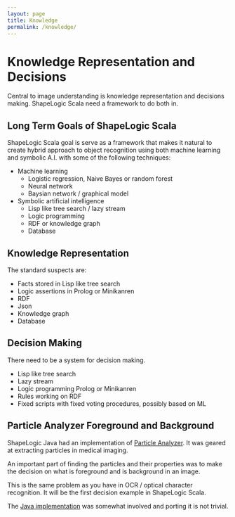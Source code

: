```yaml
---
layout: page
title: Knowledge
permalink: /knowledge/
---
```


# Knowledge Representation and Decisions #

Central to image understanding is knowledge representation and decisions 
making. ShapeLogic Scala need a framework to do both in. 

## Long Term Goals of ShapeLogic Scala ##

ShapeLogic Scala goal is serve as a framework that makes it natural to create 
hybrid approach to object recognition using both machine learning and symbolic 
A.I. with some of the following techniques:

* Machine learning
  * Logistic regression, Naive Bayes or random forest
  * Neural network
  * Baysian network / graphical model
* Symbolic artificial intelligence
  * Lisp like tree search / lazy stream
  * Logic programming
  * RDF or knowledge graph
  * Database

## Knowledge Representation ##

The standard suspects are:

* Facts stored in Lisp like tree search
* Logic assertions in Prolog or Minikanren
* RDF 
* Json
* Knowledge graph
* Database
  
## Decision Making ##
  
There need to be a system for decision making.

* Lisp like tree search
* Lazy stream
* Logic programming Prolog or Minikanren
* Rules working on RDF 
* Fixed scripts with fixed voting procedures, possibly based on ML

## Particle Analyzer Foreground and Background ##

ShapeLogic Java had an implementation of 
[Particle Analyzer](http://www.shapelogic.org/particle.html).
It was geared at extracting particles in medical imaging. 

An important part of finding the particles and their properties was to make 
the decision on what is foreground and is background in an image. 

This is the same problem as you have in OCR / optical character recognition.
It will be the first decision example in ShapeLogic Scala.

The [Java implementation](https://github.com/sami-badawi/shapelogic-java/blob/master/src/main/java/org/shapelogic/imageprocessing/BaseParticleCounter.java) was somewhat involved and porting it is not trivial.

